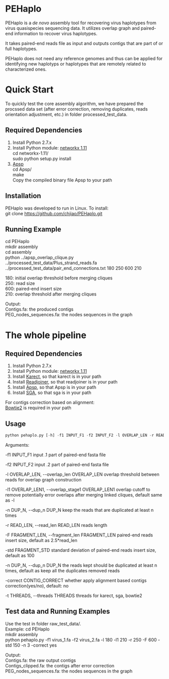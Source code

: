 # PEHaplo

PEHaplo is a *de novo* assembly tool for recovering virus haplotypes from virus quasispecies sequencing data. It utilizes overlap graph and paired-end information to recover virus haplotypes. 

It takes paired-end reads file as input and outputs contigs that are part of or full haplotypes.

PEHaplo does not need any reference genomes and thus can be applied for identifying new haplotyps or haplotypes that are remotely related to characterized ones. 

# Quick Start
To quickly test the core assembly algorithm, we have prepared the procssed data set (after error correction, removing duplicates, reads orientation adjustment, etc.) in folder processed_test_data. 

## Required Dependencies
1. Install Python 2.7.x
2. Install Python module: [networkx 1.11](https://github.com/networkx/networkx/releases/tag/networkx-1.11)  
cd networkx-1.11/  
sudo python setup.py install  
3. [Apsp](https://github.com/chjiao/Apsp)  
cd Apsp/  
make  
Copy the compiled binary file Apsp to your path

## Installation
PEHaplo was developed to run in Linux. To install:  
git clone https://github.com/chjiao/PEHaplo.git

## Running Example
cd PEHaplo  
mkdir assembly  
cd assembly  
python ../apsp_overlap_clique.py ../processed_test_data/Plus_strand_reads.fa ../processed_test_data/pair_end_connections.txt 180 250 600 210  

180: initial overlap threshold before merging cliques  
250: read size  
600: paired-end insert size  
210: overlap threshold after merging cliques  

Output:  
Contigs.fa: the produced contigs    
PEG_nodes_sequences.fa: the nodes sequences in the graph


# The whole pipeline
## Required Dependencies
1. Install Python 2.7.x  
2. Install Python module: [networkx 1.11](https://github.com/networkx/networkx/releases/tag/networkx-1.11)  
3. Install [Karect](https://github.com/aminallam/karect), so that karect is in your path  
4. Install [Readjoiner](http://www.zbh.uni-hamburg.de/forschung/gi/software/readjoiner.html), so that readjoiner is in your path
5. Install [Apsp](https://github.com/chjiao/Apsp), so that Apsp is in your path  
6. Install [SGA](https://github.com/jts/sga), so that sga is in your path  

For contigs correction based on alignment:  
[Bowtie2](http://bowtie-bio.sourceforge.net/bowtie2/index.shtml) is required in your path

## Usage
```python 
python pehaplo.py [-h] -f1 INPUT_F1 -f2 INPUT_F2 -l OVERLAP_LEN -r READ_LEN [-l1 OVERLAP_LEN1] [-F FRAGMENT_LEN] [-std FRAGMENT_STD] [-n DUP_N] [-correct CONTIG_CORRECT] [-t THREADS]
```

Arguments:

  -f1 INPUT_F1          input .1 part of paired-end fasta file
  
  -f2 INPUT_F2          input .2 part of paired-end fasta file
  
  -l OVERLAP_LEN, --overlap_len OVERLAP_LEN
                        overlap threshold between reads for overlap graph construction
                        
  -l1 OVERLAP_LEN1, --overlap_stage1 OVERLAP_LEN1
                        overlap cutoff to remove potentially error overlaps after merging linked cliques, default same as -l
                        
  -n DUP_N, --dup_n DUP_N
                        keep the reads that are duplicated at least n times
                        
  -r READ_LEN, --read_len READ_LEN
                        reads length
                        
  -F FRAGMENT_LEN, --fragment_len FRAGMENT_LEN
                        paired-end reads insert size, default as 2.5*read_len
                        
  -std FRAGMENT_STD     standard deviation of paired-end reads insert size,
                        default as 100
                        
  -n DUP_N, --dup_n DUP_N
                        the reads kept should be duplicated at least n times,
                        default as keep all the duplicates removed reads
                        
  -correct CONTIG_CORRECT
                        whether apply alignment based contigs
                        correction(yes/no), default: no
                        
  -t THREADS, --threads THREADS
                        threads for karect, sga, bowtie2
                        
## Test data and Running Examples
Use the test in folder raw_test_data/.  
Example:
cd PEHaplo  
mkdir assembly  
python pehaplo.py -f1 virus_1.fa -f2 virus_2.fa -l 180 -l1 210 -r 250 -F 600 -std 150 -n 3 -correct yes

Output:  
Contigs.fa: the raw output contigs  
Contigs_clipped.fa:  the contigs after error correction  
PEG_nodes_sequences.fa: the nodes sequences in the graph
